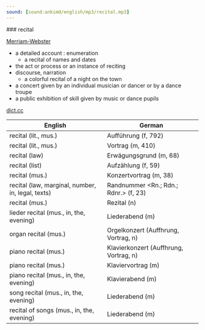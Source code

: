 ```yaml
---
sound: [sound:ankimd/english/mp3/recital.mp3]
---
```


\### recital

[Merriam-Webster](https://www.merriam-webster.com/dictionary/recital)

- a detailed account : enumeration
    - a recital of names and dates
- the act or process or an instance of reciting
- discourse, narration
    - a colorful recital of a night on the town
- a concert given by an individual musician or dancer or by a dance troupe
- a public exhibition of skill given by music or dance pupils

[dict.cc](https://www.dict.cc/recital)

| English        | German       |
| -------------- | ------------ |
| recital (lit., mus.) | Aufführung (f, 792) |
| recital (lit., mus.) | Vortrag (m, 410) |
| recital (law) | Erwägungsgrund (m, 68) |
| recital (list) | Aufzählung (f, 59) |
| recital (mus.) | Konzertvortrag (m, 38) |
| recital (law, marginal, number, in, legal, texts) | Randnummer <Rn.; Rdn.; Rdnr.> (f, 23) |
| recital (mus.) | Rezital (n) |
| lieder recital (mus., in, the, evening) | Liederabend (m) |
| organ recital (mus.) | Orgelkonzert (Auffhrung, Vortrag, n) |
| piano recital (mus.) | Klavierkonzert (Auffhrung, Vortrag, n) |
| piano recital (mus.) | Klaviervortrag (m) |
| piano recital (mus., in, the, evening) | Klavierabend (m) |
| song recital (mus., in, the, evening) | Liederabend (m) |
| recital of songs (mus., in, the, evening) | Liederabend (m) |
